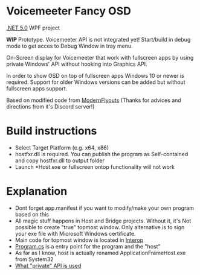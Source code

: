 # Voicemeeter Fancy OSD
[.NET 5.0](https://dotnet.microsoft.com/download/dotnet/5.0) WPF project

**WIP** Prototype. Voicemeeter API is not integrated yet!
Start/build in debug mode to get acces to Debug Window in tray menu.

On-Screen display for Voicemeeter that work with fullscreen apps by using private Windows' API without hooking into Graphics API.

In order to show OSD on top of fullscreen apps Windows 10 or newer is required. 
Support for older Windows versions can be added but without fullscreen apps support.

Based on modified code from [ModernFlyouts](https://github.com/ModernFlyouts-Community/ModernFlyouts) (Thanks for advices and directions from it's Discord server!)

# Build instructions
* Select Target Platform (e.g. x64, x86)
* hostfxr.dll is required. You can publish the program as Self-contained and copy hostfxr.dll to output folder
* Launch \*Host.exe or fullscreen ontop functionality will not work

# Explanation
* Dont forget app.manifest if you want to modify/make your own program based on this
* All magic stuff happens in Host and Bridge projects. Without it, it's Not possible to create "true" topmost window. Only alternative is to sign your exe file with Microsoft Windows certificate.
* Main code for topmost window is located in [Interop](VoicemeeterOsdProgram/Interop)
* [Program.cs](VoicemeeterOsdProgram/Program.cs) is a entry point for the program and the "host"
* As far as I know, host is actually renamed ApplicationFrameHost.exe from System32
* [What "private" API is used](https://blog.adeltax.com/window-z-order-in-windows-10/)
